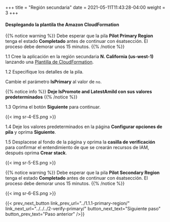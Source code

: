 +++
title = "Región secundaria"
date =  2021-05-11T11:43:28-04:00
weight = 3
+++

#### Desplegando la plantila the Amazon CloudFormation

{{% notice warning %}}
Debe esperar que la pila **Pilot Primary Region** tenga el estado **Completado** antes de continuar con ésatsección. El proceso debe demorar unos 15 minutos.
{{% /notice %}}

1.1 Cree la aplicación en la región secundaria **N. California (us-west-1)** lanzando una [Plantilla de CloudFormation](https://console.aws.amazon.com/cloudformation/home?region=us-west-1#/stacks/create/template?stackName=pilot-secondary&templateURL=https://ee-assets-prod-us-east-1.s3.amazonaws.com/modules/7ebe40ac15b94a1e815828a877bde9b3/v10/PilotLightDR.yaml).

1.2  Especifíque los detalles de la pila.

Cambie el parámetro **IsPrimary** al valor de `no`.

{{% notice info %}}
**Deje IsPromote and LatestAmiId con sus valores predeterminados**
{{% /notice %}}

1.3 Oprima el botón **Siguiente** para continuar.

{{< img sr-4-ES.png >}}

1.4 Deje los valores predeterminados en la página **Configurar opciones de pila** y oprima **Siguiente**.

1.5 Desplacese al fondo de la página y oprima la **casilla de verificación** para confirmar el entendimiento de que se crearán recursos de IAM, después oprima **Crear stack**.

{{< img sr-5-ES.png >}}

{{% notice warning %}}
Debe esperar que la pila **Pilot Secondary Region** tenga el estado **Completado** antes de continuar con ésatsección. El proceso debe demorar unos 15 minutos.
{{% /notice %}}

{{< img sr-6-ES.png >}}

{{< prev_next_button link_prev_url="../1.1.1-primary-region/"  link_next_url="../../../2-verify-primary/" button_next_text="Siguiente paso" button_prev_text="Paso anterior" />}}